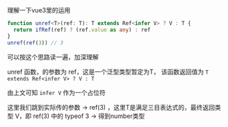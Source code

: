 理解一下vue3里的运用

```ts
function unref<T>(ref: T): T extends Ref<infer V> ? V : T {
  return ifRef(ref) ? (ref.value as any) : ref
}
unref(ref(3)) // 3
```

可以按这个思路读一遍，加深理解

unref 函数，的参数为 ref，这是一个泛型类型暂定为T， 该函数返回值为
`T extends Ref<infer V> ? V : T`

由上文可知 `infer V` 作为一个占位符

这里我们跳到实际传的参数 -> ref(3) ，这里T是满足三目表达式的，最终返回类型 V，即 ref(3) 中的 typeof 3 -> 得到number类型
